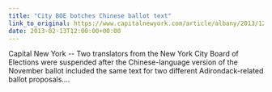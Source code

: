 ```yaml
---
title: "City BOE botches Chinese ballot text"
link_to_original: https://www.capitalnewyork.com/article/albany/2013/12/8537350/city-boe-botches-chinese-ballot-text)  
date: 2013-02-13T12:00:00+00:00
---
```

  
Capital New York -- Two translators from the New York City Board of Elections were suspended after the Chinese-language version of the November ballot included the same text for two different Adirondack-related ballot proposals....



